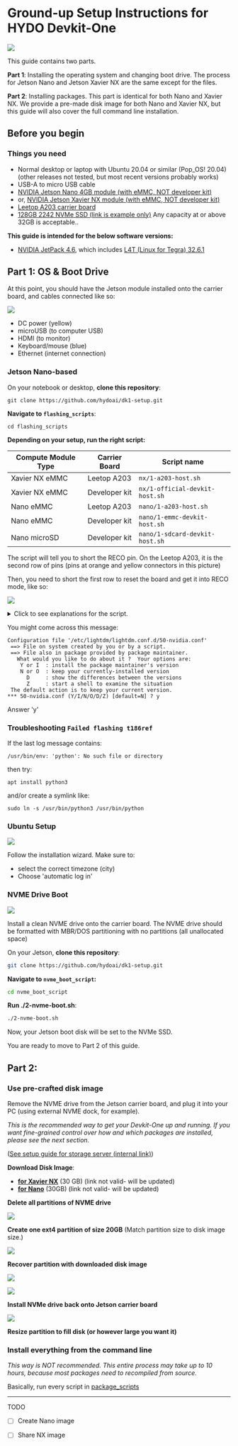 # Ground-up Setup Instructions for HYDO Devkit-One

![](readme-assets/brains-velovision.jpg)

This guide contains two parts. 

**Part 1**: Installing the operating system and changing boot drive. The process for Jetson Nano and Jetson Xavier NX are the same except for the files.

**Part 2**: Installing packages. This part is identical for both Nano and Xavier NX. We provide a pre-made disk image for both Nano and Xavier NX, but this guide will also cover the full command line installation.

## Before you begin

### Things you need

+ Normal desktop or laptop with Ubuntu 20.04 or similar (Pop_OS! 20.04) (other releases not tested, but most recent versions probably works)
+ USB-A to micro USB cable
+ [NVIDIA Jetson Nano 4GB module (with eMMC, NOT developer kit)](https://www.nvidia.com/en-us/autonomous-machines/embedded-systems/jetson-nano/)
+ or, [NVIDIA Jetson Xavier NX module (with eMMC, NOT developer kit)](https://www.nvidia.com/en-us/autonomous-machines/embedded-systems/jetson-xavier-nx/)
+ [Leetop A203 carrier board](http://www.leetop.top/leetopen.asp?id=256)
+ [128GB 2242 NVMe SSD (link is example only)](https://www.transcend-info.com/Embedded/Products/No-1164) Any capacity at or above 32GB is acceptable..

**This guide is intended for the below software versions:**

+ [NVIDIA JetPack 4.6](https://developer.nvidia.com/jetpack-sdk-46), which includes [L4T (Linux for Tegra) 32.6.1](https://developer.nvidia.com/embedded/linux-tegra-r3261)

## Part 1: OS & Boot Drive

At this point, you should have the Jetson module installed onto the carrier board, and cables connected like so:

![](readme-assets/cables-connected.jpg)

+ DC power (yellow)
+ microUSB (to computer USB)
+ HDMI (to monitor)
+ Keyboard/mouse (blue)
+ Ethernet (internet connection)

### Jetson Nano-based

On your notebook or desktop, **clone this repository**:
```
git clone https://github.com/hydoai/dk1-setup.git
```

**Navigate to `flashing_scripts`**:
```
cd flashing_scripts
```

**Depending on your setup, run the right script:**

Compute Module Type | Carrier Board | Script name
---|---|---
Xavier NX eMMC | Leetop A203 | `nx/1-a203-host.sh`
Xavier NX eMMC | Developer kit | `nx/1-official-devkit-host.sh`
Nano eMMC | Leetop A203 | `nano/1-a203-host.sh`
Nano eMMC | Developer kit | `nano/1-emmc-devkit-host.sh`
Nano microSD | Developer kit | `nano/1-sdcard-devkit-host.sh`

The script will tell you to short the RECO pin. On the Leetop A203, it is the second row of pins (pins at orange and yellow connectors in this picture)

Then, you need to short the first row to reset the board and get it into RECO mode, like so:

![](readme-assets/short-pins.png)


<details><summary>Click to see explanations for the script.</summary>
<p>

Jetson modules either have a microSD card slot or internal memory (called eMMC).
If you buy a developer kit, the module will have a microSD card.
If you ordered a module separately, it probably has a eMMC.
  
The scripts for Leetop A203 automatically patch the official NVIDIA OS image with Leetop's proprietary Device Tree Binary (DTB) files, so that the USB ports on the Leetop A203 work as expected. They don't share those files publicly, so I had to email them for it.
  
#### Download L4T Driver Package and Sample Root Filesystem from NVIDIA

I have copied most large files to [storage.hydo.ai](https://storage.hydo.ai) as a mirror for faster downloads.

+ [Link to download L4T Driver Package for Nano](https://developer.nvidia.com/embedded/l4t/r32_release_v6.1/t210/jetson-210_linux_r32.6.1_aarch64.tbz2) ([storage.hydo.ai mirror](https://storage.hydo.ai/nvidia-mirror/jetpack4-6/nano/Jetson-210_Linux_R32.6.1_aarch64.tbz2))
+ [Link to download Sample Root Filesystem for Nano](https://developer.nvidia.com/embedded/l4t/r32_release_v6.1/t210/tegra_linux_sample-root-filesystem_r32.6.1_aarch64.tbz2) ([storage.hydo.ai mirror](https://storage.hydo.ai/nvidia-mirror/jetpack4-6/nano/Tegra_Linux_Sample-Root-Filesystem_R32.6.1_aarch64.tbz2))


Decompressing the L4T Driver Package will output a directory named `Linux_for_Tegra`. 

Inside this, we will add a new kernel dtb file from Leetop for the A203 carrier board.

+ [A203 Nano Jetpack4.6 dtb](leetop_kernel_files/jetpack_4.6_nano203.rar)

Decompress the `.rar` file while preserving directory:

This will extract one `.dtb` file insde `nx/Linux_for_Tegra/kernel/dtb` directory.

Copy this to the same corresponding directory in the full `Linux for Tegra` directory extracted above, and compress it back with tar.

Go straight to (#nvme-drive-boot)
  
#### Xavier files

Most of the steps are the same with Nano, but with these different files:

+ [Download L4T Driver Package for NX](https://developer.nvidia.com/embedded/l4t/r32_release_v6.1/t186/jetson_linux_r32.6.1_aarch64.tbz2) ([storage.hydo.ai mirror](https://storage.hydo.ai/nvidia-mirror/jetpack4-6/nx/Jetson_Linux_R32.6.1_aarch64.tbz2))
+ [Download Sample Root Filesystem for NX](https://developer.nvidia.com/embedded/l4t/r32_release_v6.1/t186/tegra_linux_sample-root-filesystem_r32.6.1_aarch64.tbz2) ([storage.hydo.ai mirror](https://storage.hydo.ai/nvidia-mirror/jetpack4-6/nx/Tegra_Linux_Sample-Root-Filesystem_R32.6.1_aarch64.tbz2))
+ [A203 Xavier NX Jetpack4.6 dtb](leetop_kernel_files/jetpack4.6_203nx.rar)

</p></details>

You might come across this message:

```
Configuration file '/etc/lightdm/lightdm.conf.d/50-nvidia.conf'
 ==> File on system created by you or by a script.
 ==> File also in package provided by package maintainer.
   What would you like to do about it ?  Your options are:
    Y or I  : install the package maintainer's version
    N or O  : keep your currently-installed version
      D     : show the differences between the versions
      Z     : start a shell to examine the situation
 The default action is to keep your current version.
*** 50-nvidia.conf (Y/I/N/O/D/Z) [default=N] ? y
```
Answer 'y'

### Troubleshooting `Failed flashing t186ref`

If the last log message contains:
```
/usr/bin/env: 'python': No such file or directory
```
then try:
```
apt install python3
```
and/or create a symlink like:
```
sudo ln -s /usr/bin/python3 /usr/bin/python
```

### Ubuntu Setup

![](readme-assets/ubuntu-setup.jpg)

Follow the installation wizard. Make sure to:
+ select the correct timezone (city)
+ Choose 'automatic log in'

### NVME Drive Boot

![](readme-assets/nvme-installed.jpg)

Install a clean NVME drive onto the carrier board. The NVME drive should be formatted with MBR/DOS partitioning with no partitions (all unallocated space)

On your Jetson, **clone this repository**:
```bash
git clone https://github.com/hydoai/dk1-setup.git
```

**Navigate to `nvme_boot_script`:**
```bash
cd nvme_boot_script
```

**Run ./2-nvme-boot.sh**:
```bash
./2-nvme-boot.sh
```

Now, your Jetson boot disk will be set to the NVMe SSD.

You are ready to move to Part 2 of this guide.

## Part 2:

### Use pre-crafted disk image

Remove the NVME drive from the Jetson carrier board, and plug it into your PC (using external NVME dock, for example).

*This is the recommended way to get your Devkit-One up and running. If you want fine-grained control over how and which packages are installed, please see the next section.*

([See setup guide for storage server (internal link)](https://github.com/hydoai/fs1-setup))

**Download Disk Image**:

+ [**for Xavier NX**](https://storage.hydo.ai/nx-latest.img) (30 GB) (link not valid- will be updated)
+ [**for Nano**](https://storage.hydo.ai/nano-latest.img) (30GB) (link not valid- will be updated)

**Delete all partitions of NVME drive**

![](readme-assets/delete-partitions.png)

**Create one ext4 partition of size 20GB**  (Match partition size to disk image size.)

![](readme-assets/new-partition.png)

**Recover partition with downloaded disk image**

![](readme-assets/restore-partition.png)

![](readme-assets/final-nvme.png)

**Install NVMe drive back onto Jetson carrier board**

![](readme-assets/nvme-installed.jpg)

**Resize partition to fill disk (or however large you want it)**

### Install everything from the command line

*This way is NOT recommended. This entire process may take up to 10 hours, because most packages need to recompiled from source.*

Basically, run every script in [package_scripts](package_scripts)

---

TODO
- [ ] Create Nano image
- [ ] Share NX image

